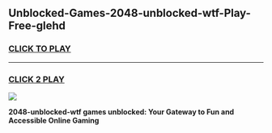 
## Unblocked-Games-2048-unblocked-wtf-Play-Free-glehd
<h3>
<a href="https://premium76.site?title=2048-unblocked-wtf&ref=18A1">CLICK TO PLAY</a></h3>
<hr>

<h3>
<a href="https://premium76.site?title=2048-unblocked-wtf&ref=18A1">CLICK 2 PLAY</a>
  
</h3>

<a href="https://premium76.site?title=2048-unblocked-wtf&ref=18A1"><img src="https://clearcache.store/games.png"></a>


**2048-unblocked-wtf games unblocked: Your Gateway to Fun and Accessible Online Gaming**
